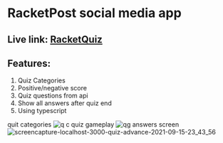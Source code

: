 # RacketPost social media app

## Live link: [RacketQuiz](https://racketquiz.netlify.app/)

## Features:

1. Quiz Categories
2. Positive/negative score
3. Quiz questions from api
4. Show all answers after quiz end
5. Using typescript

quit categories
![q c](https://user-images.githubusercontent.com/45123508/133486915-f697b7df-ca6f-4afe-beab-0730aebbc8fd.png)
quiz gameplay
![qg](https://user-images.githubusercontent.com/45123508/133486933-d48928fd-a9c2-42c5-a034-61e2d7e733bd.png)
answers screen
![screencapture-localhost-3000-quiz-advance-2021-09-15-23_43_56](https://user-images.githubusercontent.com/45123508/133487246-2fd7eb53-f690-4414-9139-89d08bc5ca57.png)
